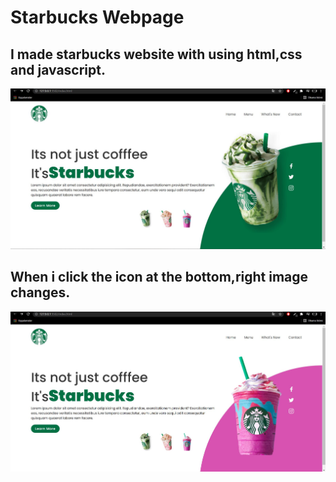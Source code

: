 # Starbucks Webpage
## I made starbucks website with using html,css and javascript.

![image](/starbucks1.JPG)

## When i click the icon at the bottom,right image changes.


![image](/starbucks2.JPG)
